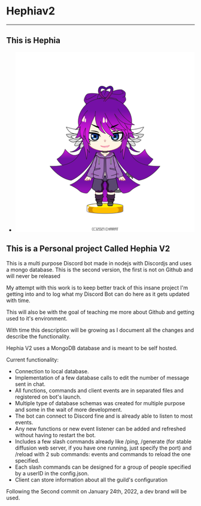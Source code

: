 # Hephiav2

---

## This is Hephia

-   ![Hephia Mascot](https://github.com/MaximeLaf29/Hephiav2/blob/main/mascot.png?raw=true)

## This is a Personal project Called Hephia V2

This is a multi purpose Discord bot made in nodejs with Discordjs and uses a mongo database. This is the second version, the first is not on Github and will never be released

My attempt with this work is to keep better track of this insane project I'm getting into and to log what my Discord Bot can do here as it gets updated with time.

This will also be with the goal of teaching me more about Github and getting used to it's environment.

With time this description will be growing as I document all the changes and describe the functionality.

Hephia V2 uses a MongoDB database and is meant to be self hosted.

Current functionality:

-   Connection to local database.
-   Implementation of a few database calls to edit the number of message sent in chat.
-   All functions, commands and client events are in separated files and registered on bot's launch.
-   Multiple type of database schemas was created for multiple purpose and some in the wait of more development.
-   The bot can connect to Discord fine and is already able to listen to most events.
-   Any new functions or new event listener can be added and refreshed without having to restart the bot.
-   Includes a few slash commands already like /ping, /generate (for stable diffusion web server, if you have one running, just specify the port) and /reload with 2 sub commands: events and commands to reload the one specified.
-   Each slash commands can be designed for a group of people specified by a userID in the config.json.
-   Client can store information about all the guild's configuration

Following the Second commit on January 24th, 2022, a dev brand will be used.
